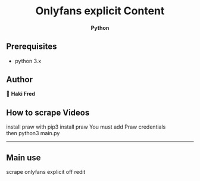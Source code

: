 <h1 align="center">Onlyfans explicit Content  </h1>
<h4 align="center"> Python   </h1>

## Prerequisites

- python 3.x

## Author

👤 **Haki Fred**

## How to scrape Videos
install praw with pip3 install praw
You must add Praw credentials   
then
python3 main.py

***
## Main use 
scrape onlyfans explicit  off redit
